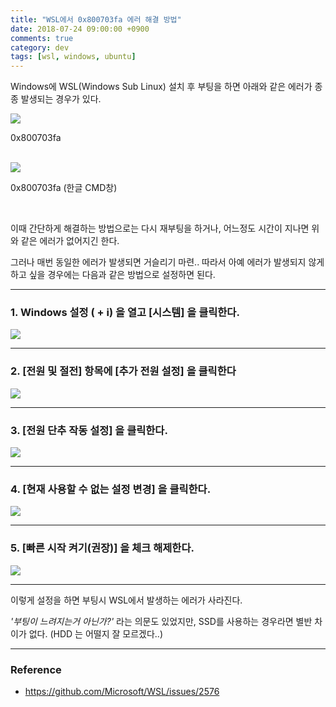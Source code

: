```yaml
---
title: "WSL에서 0x800703fa 에러 해결 방법"
date: 2018-07-24 09:00:00 +0900
comments: true
category: dev
tags: [wsl, windows, ubuntu]
---
```


Windows에 WSL(Windows Sub Linux) 설치 후 부팅을 하면
아래와 같은 에러가 종종 발생되는 경우가 있다.

<img class="shadow" src="/images/posts/dev/24/0x800703fa.png">
<p class="center desc">0x800703fa</p>

<br>

<img class="shadow" src="/images/posts/dev/24/0x800703fa_ko.png">
<p class="center desc">0x800703fa (한글 CMD창)</p>

<br>

이때 간단하게 해결하는 방법으로는 다시 재부팅을 하거나,
어느정도 시간이 지나면 위와 같은 에러가 없어지긴 한다.

그러나 매번 동일한 에러가 발생되면 거슬리기 마련..
따라서 아예 에러가 발생되지 않게 하고 싶을 경우에는 다음과 같은 방법으로 설정하면 된다.

---

### 1. Windows 설정 (<i class="fab fa-windows" style="font-size:20px; font-weight:normal; vertical-align:middle;"></i> + i) 을 열고 [시스템] 을 클릭한다.

<img class="shadow" src="/images/posts/dev/24/wsl_1.png">

---

### 2. [전원 및 절전] 항목에 [추가 전원 설정] 을 클릭한다

<img class="shadow" src="/images/posts/dev/24/wsl_2.png">

---

### 3. [전원 단추 작동 설정] 을 클릭한다.

<img class="shadow" src="/images/posts/dev/24/wsl_3.png">

---

### 4. [현재 사용할 수 없는 설정 변경] 을 클릭한다.

<img class="shadow" src="/images/posts/dev/24/wsl_4.png">

---

### 5. [빠른 시작 켜기(권장)] 을 체크 해제한다.

<img class="shadow" src="/images/posts/dev/24/wsl_5.png">

---

이렇게 설정을 하면 부팅시 WSL에서 발생하는 에러가 사라진다.

*'부팅이 느려지는거 아닌가?'* 라는 의문도 있었지만, SSD를 사용하는 경우라면 별반 차이가 없다.
(HDD 는 어떨지 잘 모르겠다..)

---
### Reference
* https://github.com/Microsoft/WSL/issues/2576
